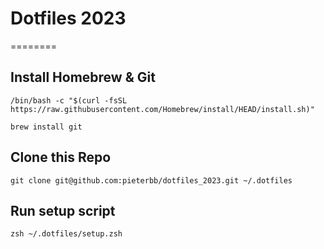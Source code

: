 # Dotfiles 2023

========

## Install Homebrew & Git

```
/bin/bash -c "$(curl -fsSL https://raw.githubusercontent.com/Homebrew/install/HEAD/install.sh)"

brew install git
```

## Clone this Repo

```
git clone git@github.com:pieterbb/dotfiles_2023.git ~/.dotfiles
```

## Run setup script

```
zsh ~/.dotfiles/setup.zsh
```
